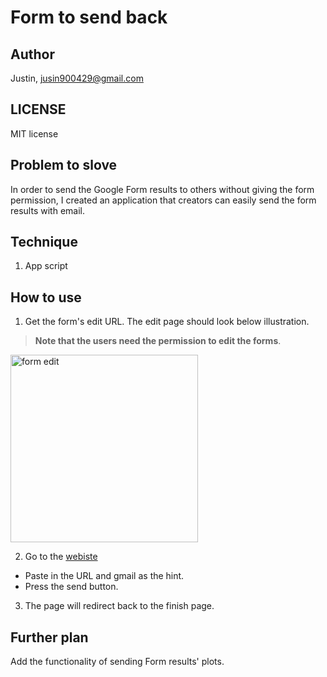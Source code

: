 # Form to send back

## Author
Justin, jusin900429@gmail.com

## LICENSE
MIT license

## Problem to slove
In order to send the Google Form results to others without giving the form permission, I created an application that creators can easily send the form results with email.

## Technique
1. App script

## How to use
1. Get the form's edit URL. The edit page should look below illustration.
> **Note that the users need the permission to edit the forms**.

<img src=https://i.imgur.com/DwGdhHr.png alt="form edit" width=300/>

2. Go to the [webiste](http://justin900429.github.io/form_to_send_back/)
  * Paste in the URL and gmail as the hint.
  * Press the send button.
 
3. The page will redirect back to the finish page.

## Further plan
Add the functionality of sending Form results' plots.

